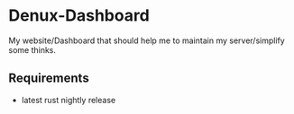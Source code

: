 # Denux-Dashboard

My website/Dashboard that should help me to maintain my server/simplify some thinks.

## Requirements
* latest rust nightly release
